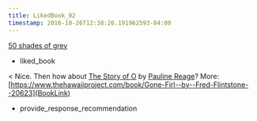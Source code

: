 ```yaml
---
title: LikedBook_02
timestamp: 2016-10-26T12:38:26.191962593-04:00
---
```


[50 shades of grey](BookTitle)
* liked_book

< Nice. Then how about [The Story of O](BookTitle) by [Pauline Reage](AuthorName)? More: [https://www.thehawaiiproject.com/book/Gone-Firl--by--Fred-Flintstone--20623](BookLink)
* provide_response_recommendation
